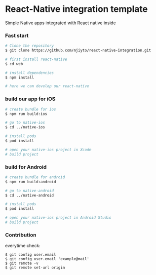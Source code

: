 # React-Native integration template

Simple Native apps integrated with React native inside

### Fast start
```sh
# Clone the repository
$ git clone https://github.com/njiyto/react-native-integration.git

# first install react-native
$ cd web

# install dependencies
$ npm install

# here we can develop our react-native
```

### build our app for iOS
```sh
# create bundle for ios
$ npm run build:ios

# go to native-ios 
$ cd ../native-ios

# install pods 
$ pod install

# open your native-ios project in Xcode
# build project
```

### build for Android
```sh
# create bundle for android
$ npm run build:android

# go to native-android
$ cd ../native-android

# install pods 
$ pod install

# open your native-ios project in Android Studio
# build project
```

### Contribution
everytime check:
```
$ git config user.email
$ git config user.email 'example@mail'
$ git remote -v
$ git remote set-url origin